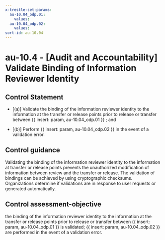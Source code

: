 ```yaml
---
x-trestle-set-params:
  au-10.04_odp.01:
    values:
  au-10.04_odp.02:
    values:
sort-id: au-10.04
---
```


# au-10.4 - \[Audit and Accountability\] Validate Binding of Information Reviewer Identity

## Control Statement

- \[(a)\] Validate the binding of the information reviewer identity to the information at the transfer or release points prior to release or transfer between {{ insert: param, au-10.04_odp.01 }} ; and

- \[(b)\] Perform {{ insert: param, au-10.04_odp.02 }} in the event of a validation error.

## Control guidance

Validating the binding of the information reviewer identity to the information at transfer or release points prevents the unauthorized modification of information between review and the transfer or release. The validation of bindings can be achieved by using cryptographic checksums. Organizations determine if validations are in response to user requests or generated automatically.

## Control assessment-objective

the binding of the information reviewer identity to the information at the transfer or release points prior to release or transfer between {{ insert: param, au-10.04_odp.01 }} is validated;
{{ insert: param, au-10.04_odp.02 }} are performed in the event of a validation error.
